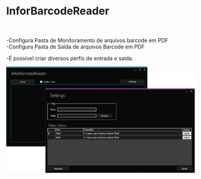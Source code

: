 # InforBarcodeReader
<br><br>
-Configura Pasta de Monitoramento de arquivos barcode em PDF<br>
-Configura Pasta de Saída de arquivos Barcode em PDF<br>

-É possível criar diversos perfis de entrada e saida.

![](img/InforBarcodeReader.jpg)
